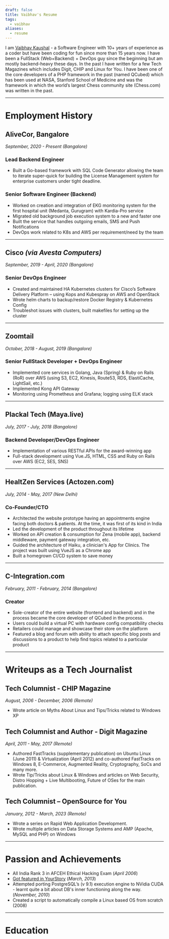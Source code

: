 ```yaml
---
draft: false
title: Vaibhav's Resume
tags:
  - vaibhav
aliases:
  - resume
---
```

I am [Vaibhav Kaushal](https://www.linkedin.com/in/vaibhavkaushal/) - a Software Engineer with 10+ years of experience as a coder but have been coding for fun since more than 15 years now. I have been a FullStack (Web+Backend) + DevOps guy since the beginning but am mostly backend-heavy these days. In the past I have written for a few Tech Magazines which includes Digit, CHIP and Linux for You. I have been one of the core developers of a PHP framework in the past (named QCubed) which has been used at NASA, Stanford School of Medicine and was the framework in which the world’s largest Chess community site (Chess.com) was written in the past.

---
# Employment History
## AliveCor, Bangalore
*September, 2020 - Present (Bangalore)*
### Lead Backend Engineer
- Built a Go-based framework with SQL Code Generator allowing the team to iterate super-quick for building the License Management system for enterprise customers under tight deadline.
### Senior Software Engineer (Backend)
- Worked on creation and integration of EKG monitoring system for the first hospital unit (Medanta, Gurugram) with Kardia-Pro service 
- Migrated old background job execution system to a new and faster one
- Built the service that handles outgoing emails, SMS and Push Notifications
- DevOps work related to K8s and AWS per requirement/need by the team

---
## Cisco _(via Avesta Computers)_
*September, 2019 - April, 2020 (Bangalore)*
### Senior DevOps Engineer
- Created and maintained HA Kubernetes clusters for Cisco’s Software Delivery Platform – using Kops and Kubespray on AWS and OpenStack
- Wrote helm charts to backup/restore Docker Registry & Kubernetes Config
- Troubleshot issues with clusters, built makefiles for setting up the cluster

---
## Zoomtail
*October, 2018 - August, 2019 (Bangalore)*
### Senior FullStack Developer + DevOps Engineer
- Implemented core services in Golang, Java (Spring) & Ruby on Rails (RoR) over AWS (using S3, EC2, Kinesis, Route53, RDS, ElastiCache, LightSail, etc.)
- Implemented Kong API Gateway
- Monitoring using Prometheus and Grafana; logging using ELK stack

---
## Plackal Tech (Maya.live)
*July, 2017 - July, 2018 (Bangalore)*
### Backend Developer/DevOps Engineer
- Implementation of various RESTful APIs for the award-winning app
- Full-stack development using Vue.JS, HTML, CSS and Ruby on Rails over AWS (EC2, SES, SNS)

---
## HealtZen Services (Actozen.com)
*July, 2014 - May, 2017 (New Delhi)*
### Co-Founder/CTO
- Architected the website prototype having an appointments engine facing both doctors & patients. At the time, it was first of its kind in India
- Led the development of the product throughout its lifetime
- Worked on API creation & consumption for Zena (mobile app), backend middleware, payment gateway integration, etc.
- Guided the architecture of Haiku, a clinician's App for Clinics. The project was built using VueJS as a Chrome app
- Built a homegrown CI/CD system to save money

---

## C-Integration.com
*February, 2011 - February, 2014 (Bangalore)*
### Creator
- Sole-creator of the entire website (frontend and backend) and in the process became the core developer of QCubed in the process.
- Users could build a virtual PC with hardware config compatibility checks
- Retailers could manage and showcase their store on the platform
- Featured a blog and forum with ability to attach specific blog posts and discussions to a product to help find topics related to a particular product

---
# Writeups as a Tech Journalist
## Tech Columnist - CHIP Magazine
*August, 2006 - December, 2006 (Remote)*

- Wrote article on Myths About Linux and Tips/Tricks related to Windows XP

## Tech Columnist and Author - Digit Magazine
*April, 2011 - May, 2017 (Remote)*

- Authored FastTracks (supplementary publication) on Ubuntu Linux (June 2011) & Virtualization (April 2012) and co-authored FastTracks on Windows 8, E-Commerce, Augmented Reality, Cryptography, SoCs and many more.
- Wrote Tip/Tricks about Linux & Windows and articles on Web Security, Distro Hopping + Live Multibooting, Future of OSes for the main publication.

## Tech Columnist – OpenSource for You
*January, 2012 - March, 2023 (Remote)*

- Wrote a series on Rapid Web Application Development.
- Wrote multiple articles on Data Storage Systems and AMP (Apache, MySQL and PHP) on Windows

---
# Passion and Achievements

- All India Rank 3 in AFCEH Ethical Hacking Exam (*April 2006*)
- [Got featured in YourStory](http://bit.ly/vaibhav-yourstory) (*March, 2013*)
- Attempted porting PostgreSQL’s (v 9.1) execution engine to NVidia CUDA - learnt quite a bit about DB's inner functioning along the way. (*November, 2010*)
- Created a script to automatically compile a Linux based OS from scratch (2008)

---

# Education



